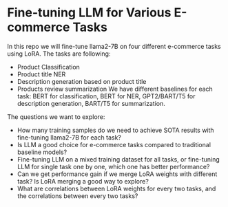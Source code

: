 # Fine-tuning LLM for Various E-commerce Tasks

In this repo we will fine-tune llama2-7B on four different e-commerce tasks using LoRA. 
The tasks are following:
* Product Classification
* Product title NER
* Description generation based on product title
* Products review summarization
We have different baselines for each task: BERT for classification, BERT for NER, GPT2/BART/T5 for description generation, BART/T5 for summarization.

The questions we want to explore:
* How many training samples do we need to achieve SOTA results with fine-tuning llama2-7B for each task?
* Is LLM a good choice for e-commerce tasks compared to traditional baseline models?
* Fine-tuning LLM on a mixed training dataset for all tasks, or fine-tuning LLM for single task one by one, which one has better performance?
* Can we get performance gain if we merge LoRA weights with different task? Is LoRA merging a good way to explore?
* What are correlations between LoRA weights for every two tasks, and the correlations between every two tasks?
